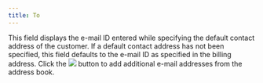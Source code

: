 ```yaml
---
title: To
---
```



This field displays the e-mail  ID entered while specifying the default contact address of the customer.  If a default contact address has not been specified, this field defaults  to the e-mail  ID as specified in the billing address. Click the ![]({{site.sp_baseurl}}/img/sales_to_button.gif) button  to add additional e-mail addresses from the address book.
